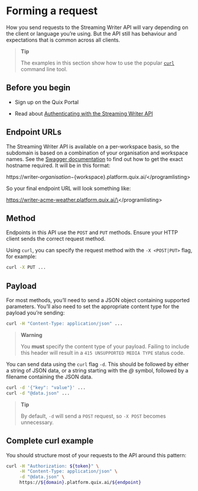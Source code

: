 # Forming a request

How you send requests to the Streaming Writer API will vary depending on
the client or language you’re using. But the API still has behaviour and
expectations that is common across all clients.

> **Tip**
> 
> The examples in this section show how to use the popular
> [`curl`](https://curl.se/) command line tool.

## Before you begin

  - Sign up on the Quix Portal

  - Read about [Authenticating with the Streaming Writer
    API](authenticate.md)

## Endpoint URLs

The Streaming Writer API is available on a per-workspace basis, so the
subdomain is based on a combination of your organisation and workspace
names. See the [Swagger
documentation](get-swagger.md) to find out how
to get the exact hostname required. It will be in this format:

https://writer-${organisation}-${workspace}.platform.quix.ai/\</programlisting\>

So your final endpoint URL will look something like:

https://writer-acme-weather.platform.quix.ai/\</programlisting\>

## Method

Endpoints in this API use the `POST` and `PUT` methods. Ensure your HTTP
client sends the correct request method.

Using `curl`, you can specify the request method with the `-X
<POST|PUT>` flag, for example:

``` bash
curl -X PUT ...
```

## Payload

For most methods, you’ll need to send a JSON object containing supported
parameters. You’ll also need to set the appropriate content type for the
payload you’re sending:

``` bash
curl -H "Content-Type: application/json" ...
```

> **Warning**
> 
> You **must** specify the content type of your payload. Failing to
> include this header will result in a `415 UNSUPPORTED MEDIA TYPE`
> status code.

You can send data using the `curl` flag `-d`. This should be followed by
either a string of JSON data, or a string starting with the *@* symbol,
followed by a filename containing the JSON data.

``` bash
curl -d '{"key": "value"}' ...
curl -d "@data.json" ...
```

> **Tip**
> 
> By default, `-d` will send a `POST` request, so `-X POST` becomes
> unnecessary.

## Complete curl example

You should structure most of your requests to the API around this
pattern:

``` bash
curl -H "Authorization: ${token}" \
     -H "Content-Type: application/json" \
     -d "@data.json" \
     https://${domain}.platform.quix.ai/${endpoint}
```
